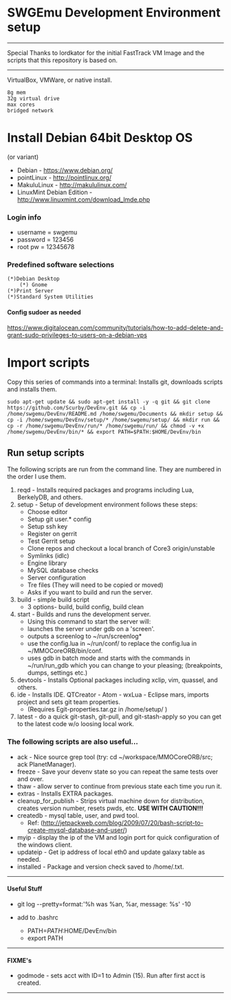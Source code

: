 # SWGEmu Development Environment setup

****************************************************************************************************************
Special Thanks to lordkator for the initial FastTrack VM Image and the scripts that this repository is based on.
****************************************************************************************************************

VirtualBox, VMWare, or native install.

	8g mem
	32g virtual drive
	max cores
	bridged network

# Install Debian 64bit Desktop OS
(or variant)
* Debian - https://www.debian.org/
* pointLinux - http://pointlinux.org/
* MakuluLinux - http://makululinux.com/
* LinuxMint Debian Edition - http://www.linuxmint.com/download_lmde.php

### Login info
* username = swgemu
* password = 123456
* root pw = 12345678

### Predefined software selections

	(*)Debian Desktop
	    (*) Gnome
	(*)Print Server
	(*)Standard System Utilities

#### Config sudoer as needed

https://www.digitalocean.com/community/tutorials/how-to-add-delete-and-grant-sudo-privileges-to-users-on-a-debian-vps

# Import scripts

Copy this series of commands into a terminal: Installs git, downloads scripts and installs them.

	sudo apt-get update && sudo apt-get install -y -q git && git clone https://github.com/Scurby/DevEnv.git && cp -i /home/swgemu/DevEnv/README.md /home/swgemu/Documents && mkdir setup && cp -i /home/swgemu/DevEnv/setup/* /home/swgemu/setup/ && mkdir run && cp -r /home/swgemu/DevEnv/run/* /home/swgemu/run/ && chmod -v +x /home/swgemu/DevEnv/bin/* && export PATH=$PATH:$HOME/DevEnv/bin

## Run setup scripts

The following scripts are run from the command line. They are numbered in the order I use them.

1. reqd - Installs required packages and programs including Lua, BerkelyDB, and others.
2. setup - Setup of development environment follows these steps:
   * Choose editor
   * Setup git user.* config
   * Setup ssh key
   * Register on gerrit
   * Test Gerrit setup
   * Clone repos and checkout a local branch of Core3 origin/unstable
   * Symlinks (idlc)
   * Engine library
   * MySQL database checks
   * Server configuration
   * Tre files (They will need to be copied or moved)
   * Asks if you want to build and run the server.
3. build - simple build script
   * 3 options- build, build config, build clean
4. start - Builds and runs the development server.
   * Using this command to start the server will:
   * launches the server under gdb on a 'screen'.
   * outputs a screenlog to ~/run/screenlog*
   * use the config.lua in ~/run/conf/ to replace the config.lua in ~/MMOCoreORB/bin/conf.
   * uses gdb in batch mode and starts with the commands  in ~/run/run_gdb which you can change to your pleasing; (breakpoints, dumps, settings etc.)
5. devtools - Installs Optional packages including xclip, vim, quassel, and others.
6. ide - Installs IDE. QTCreator - Atom - wxLua - Eclipse mars, imports project and sets git team properties.
   * (Requires Egit-properties.tar.gz in /home/setup/ )
7. latest - do a quick git-stash, git-pull, and git-stash-apply so you can get to the latest code w/o loosing local work.

### The following scripts are also useful...
* ack - Nice source grep tool (try: cd ~/workspace/MMOCoreORB/src; ack PlanetManager).
* freeze - Save your devenv state so you can repeat the same tests over and over.
* thaw - allow server to continue from previous state each time you run it.
* extras - Installs EXTRA packages.
* cleanup_for_publish - Strips virtual machine down for distribution, creates version number, resets pwds, etc. **USE WITH CAUTION!!!**
* createdb - mysql table, user, and pwd tool.
  * Ref: (http://jetpackweb.com/blog/2009/07/20/bash-script-to-create-mysql-database-and-user/)
* myip -  display the ip of the VM and login port for quick configuration of the windows client.
* updateip - Get ip address of local eth0 and update galaxy table as needed.
* installed - Package and version check saved to /home/<file>.txt.

**************************************************************************************
#### Useful Stuff
* git log --pretty=format:'%h was %an, %ar, message: %s' -10

* add to .bashrc
	* PATH=$PATH:$HOME/DevEnv/bin
	* export PATH

**************************************************************************************
#### FIXME's
* godmode - sets acct with ID=1 to Admin (15). Run after first acct is created.

**************************************************************************************
